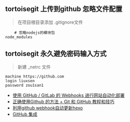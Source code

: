 ## tortoisegit 上传到github 忽略文件配置
> 在项目根目录添加  .gitignore文件
```
    # 忽略nodejs的模块包
node_modules
```

## tortoisegit 永久避免密码输入方式

>新建 _netrc 文件

```
machine https://github.com
login liuxsen
password zou1san1
```

+ [使用 GitHub / GitLab 的 Webhooks 进行网站自动化部署](http://www.lovelucy.info/auto-deploy-website-by-webhooks-of-github-and-gitlab.html)
+ [正确使用Github 的方法 + Git 和 GitHub 教程和技巧](https://segmentfault.com/a/1190000004260265)
+ [利用github webhook自动更新hexo](http://blog.liaol.net/2015/06/use-github-webhooks-to-deploy-hexo/)
+ [GitHub 集成](http://www.chengweiyang.cn/gitbook/gitbook.com/config/github.html)
